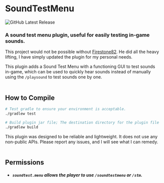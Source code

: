 # SoundTestMenu
![GitHub Latest Release](https://img.shields.io/github/v/release/Marotheit/SoundTestMenu)
### A sound test menu plugin, useful for easily testing in-game sounds.
This project would not be possible without [Firestone82](https://github.com/Firestone82/PlaySoundTester). He did all the heavy lifting, I have simply updated the plugin for my personal needs.

This plugin adds a Sound Test Menu with a functioning GUI to test sounds in-game, which can be used to quickly hear sounds instead of manually using the `/playsound` to test sounds one by one.
<br /><br />

## How to Compile

```bash
# Test gradle to ensure your environment is acceptable.
./gradlew test
```
```bash
# Build plugin jar file; The destination directory for the plugin file will be `<Project Location>\build\libs\`.
./gradlew build
```

This plugin was designed to be reliable and lightweight. It does not use any non-public APIs.
Please report any issues, and I will see what I can remedy.
<br /><br />

## Permissions
* ##### `soundtest.menu` allows the player to use `/soundtestmenu` or `/stm`.